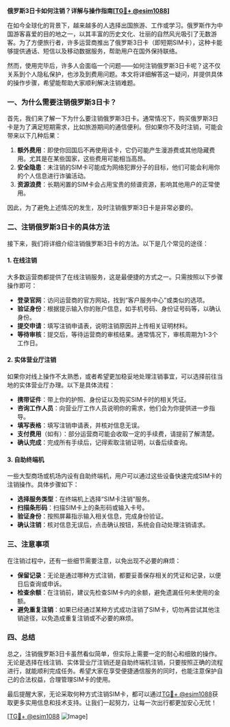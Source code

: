 **俄罗斯3日卡如何注销？详解与操作指南[[TG💪+ @esim1088](https://t.me/s/esim1088)]**

在如今全球化的背景下，越来越多的人选择出国旅游、工作或学习。俄罗斯作为中国游客喜爱的目的地之一，以其丰富的历史文化、壮丽的自然风光吸引了无数游客。为了方便旅行者，许多运营商推出了俄罗斯3日卡（即短期SIM卡），这种卡能够提供通话、短信以及移动数据服务，帮助用户在国外保持联络。

然而，使用完毕后，许多人会面临一个问题——如何注销俄罗斯3日卡呢？这不仅关系到个人隐私保护，也涉及到费用问题。本文将详细解答这一疑问，并提供具体的操作步骤，希望能帮助大家顺利解决注销难题。

### 一、为什么需要注销俄罗斯3日卡？

首先，我们来了解一下为什么要注销俄罗斯3日卡。通常情况下，购买俄罗斯3日卡是为了满足短期需求，比如旅游期间的通信便利。但如果你不及时注销，可能会带来以下几种后果：

1. **额外费用**：即使你回国后不再使用该卡，它仍可能产生漫游费或其他隐藏费用。尤其是在某些国家，这些费用可能相当高昂。
2. **安全隐患**：未注销的SIM卡可能成为网络犯罪分子的目标，他们可能会利用你的个人信息进行诈骗活动。
3. **资源浪费**：长期闲置的SIM卡会占用宝贵的频谱资源，影响其他用户的正常使用。

因此，为了避免上述情况的发生，及时注销俄罗斯3日卡是非常必要的。

### 二、注销俄罗斯3日卡的具体方法

接下来，我们将详细介绍注销俄罗斯3日卡的方法。以下是几个常见的途径：

#### 1. 在线注销

大多数运营商都提供了在线注销服务，这是最便捷的方式之一。只需按照以下步骤操作即可：

- **登录官网**：访问运营商的官方网站，找到“客户服务中心”或类似的选项。
- **验证身份**：根据提示输入你的账户信息，如手机号码、身份证号码等，以确认身份。
- **提交申请**：填写注销申请表，说明注销原因并上传相关证明材料。
- **等待审核**：提交后，等待运营商的审核结果。通常情况下，审核周期为1-3个工作日。

#### 2. 实体营业厅注销

如果你对线上操作不太熟悉，或者希望更加稳妥地处理注销事宜，可以选择前往当地的实体营业厅办理。以下是具体流程：

- **携带证件**：带上你的护照、身份证以及购买SIM卡时的相关凭证。
- **咨询工作人员**：向营业厅工作人员说明你的需求，他们会为你提供进一步指导。
- **填写表格**：填写注销申请表，并核对信息无误。
- **支付费用**（如有）：部分运营商可能会收取一定的手续费，请提前了解清楚。
- **确认完成**：完成所有手续后，记得索取注销证明，以备后续查询。

#### 3. 自助终端机

一些大型商场或机场内设有自助终端机，用户可以通过这些设备快速完成SIM卡的注销操作。具体步骤如下：

- **选择服务类型**：在终端机上选择“SIM卡注销”服务。
- **扫描条形码**：扫描SIM卡上的条形码或输入卡号。
- **验证身份**：按照屏幕指示输入相关信息，完成身份验证。
- **确认注销**：核对信息无误后，点击确认按钮，系统会自动处理注销请求。

### 三、注意事项

在注销过程中，还有一些细节需要注意，以免出现不必要的麻烦：

- **保留记录**：无论是通过哪种方式注销，都要妥善保存相关的凭证和记录，以便日后查询或申诉。
- **检查余额**：在注销前，建议先检查SIM卡内的余额，避免遗漏任何未使用的金额。
- **避免重复注销**：如果已经通过某种方式成功注销了SIM卡，切勿再尝试其他注销途径，以免造成重复注销或不必要的麻烦。

### 四、总结

总之，注销俄罗斯3日卡虽然看似简单，但实际上需要一定的耐心和细致的操作。无论是选择在线注销、实体营业厅注销还是自助终端机注销，只要按照正确的流程进行，就能顺利完成任务。希望大家在享受便捷通信服务的同时，也能注意保护自己的合法权益，合理管理SIM卡的使用。

最后提醒大家，无论采取何种方式注销SIM卡，都可以通过[TG💪+ @esim1088](https://t.me/s/esim1088)获取更多实用信息和技术支持。让我们一起努力，让每一次出行都更加安心无忧！

[[TG💪+ @esim1088](https://t.me/s/esim1088) ![Image](https://i.postimg.cc/4NQfJmqS/Snipaste-2025-05-13-00-14-12.png)]